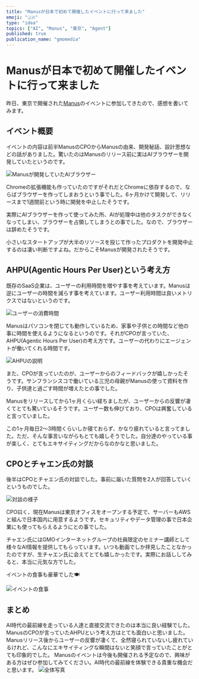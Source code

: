 ```yaml
---
title: "Manusが日本で初めて開催したイベントに行って来ました"
emoji: "🇯🇵"
type: "idea"
topics: ["AI", "Manus", "東京", "Agent"]
published: true
publication_name: "gmomedia"
---
```


# Manusが日本で初めて開催したイベントに行って来ました

昨日、東京で開催された[Manus](https://manus.im/?index=1)のイベントに参加してきたので、感想を書いてみます。

## イベント概要

イベントの内容は前半ManusのCPOからManusの由来、開発秘話、設計思想などの話がありました。驚いたのはManusのリリース前に実はAIブラウザーを開発していたというのです。

![Manusが開発していたAIブラウザー](/images/manus-event/browser.png)

Chromeの拡張機能も作っていたのですがそれだとChromeに依存するので、ならばブラウザーを作ってしまおうという事でした。6ヶ月かけて開発して、リリースまで1週間前という時に開発を中止したそうです。

実際にAIブラウザーを作って使ってみた所、AIが処理中は他のタスクができなくなってしまい、ブラウザーを占領してしまうとの事でした。なので、ブラウザーは辞めたそうです。

小さいなスタートアップが大半のリソースを投じて作ったプロダクトを開発中止するのは凄い判断ですよね。だからこそManusが開発されたそうです。

## AHPU(Agentic Hours Per User)という考え方

既存のSaaS企業は、ユーザーの利用時間を増やす事を考えています。Manusは逆にユーザーの時間を減らす事を考えています。ユーザー利用時間は良いメトリクスではないというのです。

![ユーザーの消費時間](/images/manus-event/user-consumption.png)

Manusはパソコンを閉じても動作しているため、家事や子供との時間など他の事に時間を使えるようになるというのです。それがCPOが言っていた、AHPU(Agentic Hours Per User)の考え方です。ユーザーの代わりにエージェントが働いてくれる時間です。

![AHPUの説明](/images/manus-event/ahpu.png)

また、CPOが言っていたのが、ユーザーからのフィードバックが嬉しかったそうです。サンフランシスコで働いている三児の母親がManusの使って資料を作り、子供達と過ごす時間が増えたとの事でした。

Manusをリリースしてから1ヶ月くらい経ちましたが、ユーザーからの反響が凄くてとても驚いているそうです。ユーザー数も伸びており、CPOは興奮していると言っていました。

この1ヶ月毎日2〜3時間くらいしか寝ておらず、かなり疲れていると言ってました。ただ、そんな事言いながらもとても嬉しそうでした。自分達のやっている事が楽しく、とてもエキサイティングだからなのかなと思いました。

## CPOとチャエン氏の対談

後半はCPOとチャエン氏の対談でした。事前に届いた質問を2人が回答していくというものでした。

![対談の様子](/images/manus-event/discussion.png)

CPO曰く、現在Manusは東京オフィスをオープンする予定で、サーバーもAWSと組んで日本国内に用意するようです。セキュリティやデータ管理の事で日本企業にも使ってもらえるようにとの事でした。

チャエン氏にはGMOインターネットグループの社員限定のセミナー講師として様々なAI情報を提供してもらっています。いつも動画でしか拝見したことなかったのですが、生チャエン氏に会えてとても嬉しかったです。実際にお話ししてみると、本当に元気な方でした。

イベントの食事も豪華でした🍽️

![イベントの食事](/images/manus-event/food.png)

## まとめ

AI時代の最前線を走っている人達と直接交流できたのは本当に良い経験でした。ManusのCPOが言っていたAHPUという考え方はとても面白いと思いました。
Manusリリース後からユーザーの反響が凄くて、全然寝られていないし疲れているけれど、こんなにエキサイティングな瞬間はないと笑顔で言っていたことがとても印象的でした。
Manusのイベントは今後も開催される予定なので、興味がある方はぜひ参加してみてください。AI時代の最前線を体験できる貴重な機会だと思います。
![全体写真](/images/manus-event/event-group-photo.png)